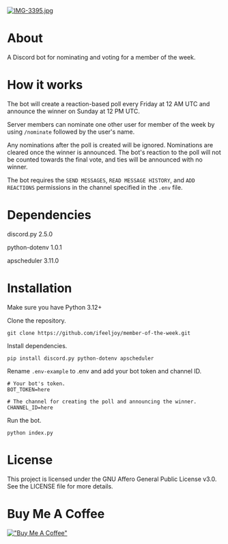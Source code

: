 [![IMG-3395.jpg](https://i.postimg.cc/Hny3Hj0X/IMG-3395.jpg)](https://postimg.cc/2LCn7kKS)

# About

A Discord bot for nominating and voting for a member of the week.

# How it works

The bot will create a reaction-based poll every Friday at 12 AM UTC and announce the winner on Sunday at 12 PM UTC.

Server members can nominate one other user for member of the week by using `/nominate` followed by the user's name.

Any nominations after the poll is created will be ignored. Nominations are cleared once the winner is announced. The bot's reaction to the poll will not be counted towards the final vote, and ties will be announced with no winner.

The bot requires the `SEND MESSAGES`, `READ MESSAGE HISTORY`, and `ADD REACTIONS` permissions in the channel specified in the `.env` file.

# Dependencies

discord.py 2.5.0

python-dotenv 1.0.1

apscheduler 3.11.0

# Installation

Make sure you have Python 3.12+

Clone the repository.

```
git clone https://github.com/ifeeljoy/member-of-the-week.git
```

Install dependencies. 

```
pip install discord.py python-dotenv apscheduler
```

Rename `.env-example` to .env and add your bot token and channel ID.

```
# Your bot's token.
BOT_TOKEN=here

# The channel for creating the poll and announcing the winner.
CHANNEL_ID=here
```

Run the bot.

```
python index.py
```

# License
This project is licensed under the GNU Affero General Public License v3.0. See the LICENSE file for more details.

# Buy Me A Coffee
[!["Buy Me A Coffee"](https://www.buymeacoffee.com/assets/img/custom_images/orange_img.png)](https://www.buymeacoffee.com/mozzarella)